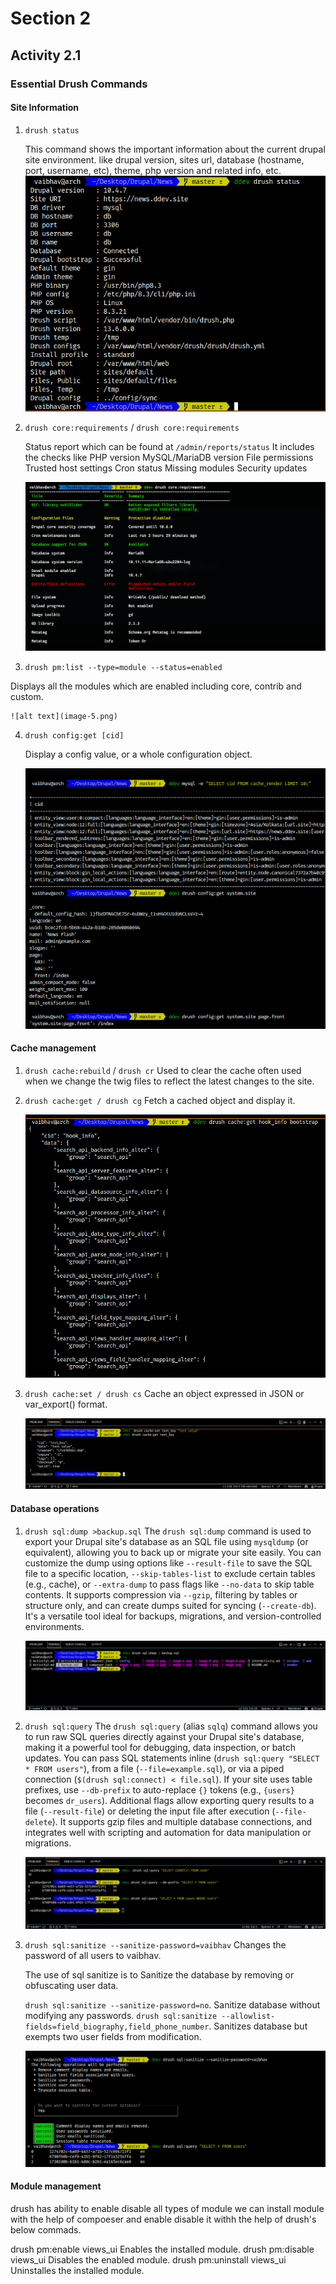 # Section 2
## Activity 2.1
### Essential Drush Commands

#### Site Information

1. `drush status`

    This command shows the important information about the current drupal site environment.
    like drupal version, sites url, database (hostname, port, username, etc), theme, php version and related info, etc.
![alt text](image-3.png)

2. `drush core:requirements` / `drush core:requirements`

    Status report which can be found at `/admin/reports/status`
    It includes the checks like
        PHP version
        MySQL/MariaDB version
        File permissions
        Trusted host settings
        Cron status
        Missing modules
        Security updates

    ![alt text](image-4.png)

3. `drush pm:list --type=module --status=enabled`

Displays all the modules which are enabled including core, contrib and custom.

    ![alt text](image-5.png)

4. `drush config:get [cid]`

    Display a config value, or a whole configuration object.

    ![alt text](image-6.png)

#### Cache management

1. `drush cache:rebuild` / `drush cr`
    Used to clear the cache often used when we change the twig files to reflect the latest changes to the site.

2. `drush cache:get / drush cg`
    Fetch a cached object and display it.

    ![drush cache get](image-7.png)

3. `drush cache:set / drush cs`
    Cache an object expressed in JSON or var_export() format.

    ![set and get cache](image-8.png)

#### Database operations

1. `drush sql:dump >backup.sql`
    The `drush sql:dump` command is used to export your Drupal site's database as an SQL file using `mysqldump` (or equivalent), allowing you to back up or migrate your site easily. You can customize the dump using options like `--result-file` to save the SQL file to a specific location, `--skip-tables-list` to exclude certain tables (e.g., cache), or `--extra-dump` to pass flags like `--no-data` to skip table contents. It supports compression via `--gzip`, filtering by tables or structure only, and can create dumps suited for syncing (`--create-db`). It's a versatile tool ideal for backups, migrations, and version-controlled environments.

    ![sql dump](image-9.png)

2. `drush sql:query`
    The `drush sql:query` (alias `sqlq`) command allows you to run raw SQL queries directly against your Drupal site's database, making it a powerful tool for debugging, data inspection, or batch updates. You can pass SQL statements inline (`drush sql:query "SELECT * FROM users"`), from a file (`--file=example.sql`), or via a piped connection (`$(drush sql:connect) < file.sql`). If your site uses table prefixes, use `--db-prefix` to auto-replace `{}` tokens (e.g., `{users}` becomes `dr_users`). Additional flags allow exporting query results to a file (`--result-file`) or deleting the input file after execution (`--file-delete`). It supports gzip files and multiple database connections, and integrates well with scripting and automation for data manipulation or migrations.

    ![sqlq](image-10.png)

3. `drush sql:sanitize --sanitize-password=vaibhav`
    Changes the password of all users to vaibhav.

    The use of sql sanitize is to Sanitize the database by removing or obfuscating user data.

    `drush sql:sanitize --sanitize-password=no`. Sanitize database without modifying any passwords.
    `drush sql:sanitize --allowlist-fields=field_biography,field_phone_number`. Sanitizes database but exempts two user fields from modification.

    ![sql sanitize](image-11.png)

#### Module management

drush has ability to enable disable all types of module we can install module with the help of compoeser and enable disable it withh the help of drush's below commads.

   drush pm:enable views_ui
        Enables the installed module.
   drush pm:disable views_ui
        Disables the enabled module.
   drush pm:uninstall views_ui
        Uninstalles the installed module.
